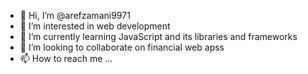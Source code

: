 - 👋 Hi, I’m @arefzamani9971
- 👀 I’m interested in web development 
- 🌱 I’m currently learning JavaScript and its libraries and frameworks
- 💞️ I’m looking to collaborate on financial web apss
- 📫 How to reach me ...

<!---
arefzamani9971/arefzamani9971 is a ✨ special ✨ repository because its `README.md` (this file) appears on your GitHub profile.
You can click the Preview link to take a look at your changes.
--->
